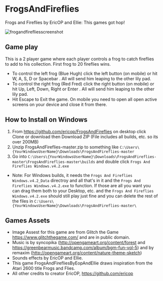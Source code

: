 # FrogsAndFireflies
Frogs and Fireflies by EricOP and Ellie: This games got hop!

![frogandfirefliesscreenshot](https://cloud.githubusercontent.com/assets/5218249/25096010/4395bcc4-236c-11e7-87f2-8c3e3f82d2cb.JPG)

## Game play

This is a 2 player game where each player controls a frog to catch fireflies to add to his collection. First frog to 20 fireflies wins.

- To control the left frog (Blue Hugh) click the left button (on mobile) or hit W, A, S, D or Spacebar . All will send him leaping to the other lily pad.
- To control the right frog (Red Fred) click the right button (on mobile) or hit Up, Left, Down, Right or Enter . All will send him leaping to the other lily pad.
- Hit Escape to Exit the game. On mobile you need to open all open active screens on your device and close it from there.

## How to Install on Windows

1. From https://github.com/ericop/FrogsAndFireflies on desktop click Clone or download then Download ZIP (File includes all builds, etc. so its over 200MB)
2. Unzip FrogsAndFireflies-master.zip to something like `C:\Users\{YourWindowsUserName}\Downloads\FrogsAndFireflies-master`
3. Go into `C:\Users\{YourWindowsUserName}\Downloads\FrogsAndFireflies-master\FrogsAndFireflies-master\builds` and double click `Frogs And Fireflies Windows.v4.2.exe`
- Note: For Windows builds, it needs the `Frogs And Fireflies Windows.v4.2_Data` directroy and all that's in it and the `Frogs And Fireflies Windows.v4.2.exe` to function. If those are all you want you can drag them both to your Desktop, etc. and the `Frogs And Fireflies Windows.v4.2.exe` should still play just fine and you can delete the rest of the files in `C:\Users\{YourWindowsUserName}\Downloads\FrogsAndFireflies-master\`


## Games Assets

- Image Assest for this game are from Glitch the Game https://www.glitchthegame.com/ and are in public domain.
- Music is by syncopika (http://opengameart.org/content/forest and https://greenbearmusic.bandcamp.com/album/bgm-fun-vol-5) and by remaxim (http://opengameart.org/content/nature-theme-sketch)
- Sounds effects by EricOP and Ellie.
- This game FrogsAndFirefliesByEopAndEllie draws inspiration from the Atari 2600 title Frogs and Flies.
- All other credits to creator EricOP, https://github.com/ericop
